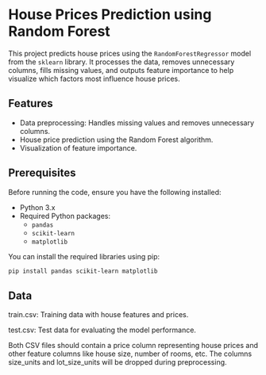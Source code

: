 # House Prices Prediction using Random Forest

This project predicts house prices using the `RandomForestRegressor` model from the `sklearn` library. It processes the data, removes unnecessary columns, fills missing values, and outputs feature importance to help visualize which factors most influence house prices.

## Features

- Data preprocessing: Handles missing values and removes unnecessary columns.
- House price prediction using the Random Forest algorithm.
- Visualization of feature importance.

## Prerequisites

Before running the code, ensure you have the following installed:

- Python 3.x
- Required Python packages:
  - `pandas`
  - `scikit-learn`
  - `matplotlib`

You can install the required libraries using pip:

```bash
pip install pandas scikit-learn matplotlib

```
## Data

train.csv: Training data with house features and prices.

test.csv: Test data for evaluating the model performance.

Both CSV files should contain a price column representing house prices and other feature columns like house size, number of rooms, etc. The columns size_units and lot_size_units will be dropped during preprocessing.
